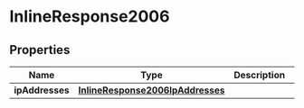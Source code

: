 
# InlineResponse2006

## Properties
Name | Type | Description | Notes
------------ | ------------- | ------------- | -------------
**ipAddresses** | [**InlineResponse2006IpAddresses**](InlineResponse2006IpAddresses.md) |  |  [optional]



